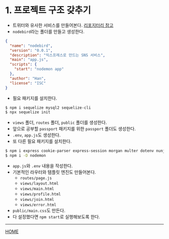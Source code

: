 # 1. 프로젝트 구조 갖추기

- 트위터와 유사한 서비스를 만들어본다. [리포지터리 참고](https://github.com/ZeroCho/nodejs-book)
- `nodebird`라는 폴더를 만들고 생성한다.

```json
{
  "name": "nodebird",
  "version": "0.0.1",
  "description": "익스프레스로 만드는 SNS 서비스",
  "main": "app.js",
  "scripts": {
    "start": "nodemon app"
  },
  "author": "Han",
  "license": "ISC"
}
```

- 필요 패키지를 설치한다.

```zsh
$ npm i sequelize mysql2 sequelize-cli
$ npx sequelize init
```

- `views` 폴더, `routes` 폴더, `public` 폴더를 생성한다.
- 앞으로 공부할 `passport` 패키지를 위한 `passport` 폴더도 생성한다.
- `.env`, `app.js`도 생성한다.
- 또 다른 필요 패키지를 설치한다.

```zsh
$ npm i express cookie-parser express-session morgan multer dotenv nunjucks
$ npm i -D nodemon
```

- `app.js`와 `.env` 내용을 작성한다.
- 기본적인 라우터와 템플릿 엔진도 만들어본다.
    - `routes/page.js`
    - `views/layout.html`
    - `views/main.html`
    - `views/profile.html`
    - `views/join.html`
    - `views/error.html`
- `public/main.css`도 만든다.
- 다 설정했다면 `npm start`로 실행해보도록 한다.

-----
[HOME](./index.md)